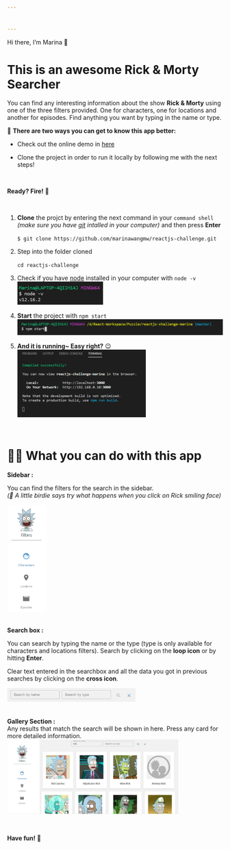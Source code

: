 ```yaml
---


---
```


<p>Hi there, I’m Marina 👋</p>
<h1 id="this-is-an-awesome-rick--morty-searcher">This is an awesome Rick &amp; Morty Searcher</h1>
<p>You can find any interesting information about the show <strong>Rick &amp; Morty</strong> using one of the three filters provided. One for characters, one for locations and another for episodes. Find anything you want by typing in the name or type.</p>
<p>🌹 <strong>There are two ways you can get to know this app better:</strong></p>
<ul>
<li>
<p>Check out the online demo in <a href="https://reactjs-challenge-marina.web.app/">here</a></p>
</li>
<li>
<p>Clone the project in order to run it locally by following me with the next steps!</p>
</li>
</ul>
<br>
<p><strong>Ready? Fire!</strong> 🚀</p>
<br>
<ol>
<li>
<p><strong>Clone</strong> the projct by entering the next command in your <code>command shell</code> <em>(make sure you have <a href="https://git-scm.com/downloads">git</a> intalled in your computer)</em> and then press <strong>Enter</strong></p>
<p><code>$ git clone https://github.com/marinawangmw/reactjs-challenge.git</code></p>
</li>
<li>
<p>Step into the folder cloned</p>
<p><code>cd reactjs-challenge</code></p>
</li>
<li>
<p>Check if you have <a href="https://nodejs.org/en/download/">node</a> installed in your computer with <code>node -v</code><br>
<img src="./src/assets/node_version_check.png" alt="node version" width="200" ></p>
</li>
<li>
<p><strong>Start</strong> the project with <code>npm start</code><br>
<img src="./src/assets/npm_start.png" alt="npm start" width="500" ></p>
</li>
<li>
<p><strong>And it is running~ Easy right?</strong> 😉<br>
<img src="./src/assets/running_cmd.png" alt="running" width="300"></p>
</li>
</ol>
<br>
<h1 id="🕵️‍♀️-what-you-can-do-with-this-app">🕵️‍♀️ What you can do with this app</h1>
<p><strong>Sidebar :</strong></p>
<p>You can find the filters for the search in the sidebar.<br>
<em>(🐤 A little birdie says try what happens when you click on Rick smiling face)</em></p>
<p><img src="./src/assets/sidebar.png" alt="searchbox" height="250" ><br>
<br></p>
<p><strong>Search box :</strong></p>
<p>You can search by typing the name or the type (type is only available for characters and locations filters). Search by clicking on the <strong>loop icon</strong> or by hitting <strong>Enter</strong>.</p>
<p>Clear text entered in the searchbox and all the data you got in previous searches by clicking on the <strong>cross icon</strong>.</p>
<p><img src="./src/assets/Searchbox.png" alt="search box" width="300" ><br>
<br><br>
<strong>Gallery Section :</strong><br>
Any results that match the search will be shown in here. Press any card for more detailed information.<br>
<img src="./src/assets/rick_search_result.png" alt="gallery" width="400" ></p>
<br>
<p><strong>Have fun!</strong> 🥳</p>

